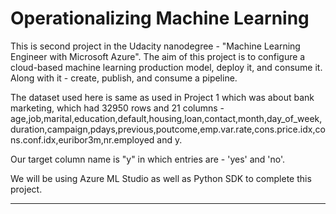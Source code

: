 # Operationalizing Machine Learning #


This is second project in the Udacity nanodegree - "Machine Learning Engineer with Microsoft Azure". The aim of this project is to configure a cloud-based machine learning production model, deploy it, and consume it. Along with it - create, publish, and consume a pipeline.

The dataset used here is same as used in Project 1 which was about bank marketing, which had 32950 rows and 21 columns - age,job,marital,education,default,housing,loan,contact,month,day_of_week,duration,campaign,pdays,previous,poutcome,emp.var.rate,cons.price.idx,cons.conf.idx,euribor3m,nr.employed and y.

Our target column name is "y" in which entries are - 'yes' and 'no'.

We will be using Azure ML Studio as well as Python SDK to complete this project. 

- - - -

